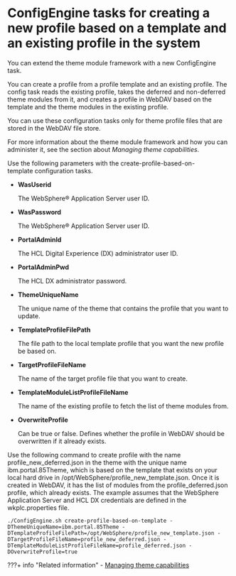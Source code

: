 # ConfigEngine tasks for creating a new profile based on a template and an existing profile in the system

You can extend the theme module framework with a new ConfigEngine task.

You can create a profile from a profile template and an existing profile. The config task reads the existing profile, takes the deferred and non-deferred theme modules from it, and creates a profile in WebDAV based on the template and the theme modules in the existing profile.

You can use these configuration tasks only for theme profile files that are stored in the WebDAV file store.

For more information about the theme module framework and how you can administer it, see the section about *Managing theme capabilities*.

Use the following parameters with the create-profile-based-on-template configuration tasks.

-   **WasUserid**

    The WebSphere® Application Server user ID.

-   **WasPassword**

    The WebSphere® Application Server user ID.

-   **PortalAdminId**

    The HCL Digital Experience (DX) administrator user ID.

-   **PortalAdminPwd**

    The HCL DX administrator password.

-   **ThemeUniqueName**

    The unique name of the theme that contains the profile that you want to update.

-   **TemplateProfileFilePath**

    The file path to the local template profile that you want the new profile be based on.

-   **TargetProfileFileName**

    The name of the target profile file that you want to create.

-   **TemplateModuleListProfileFileName**

    The name of the existing profile to fetch the list of theme modules from.

-   **OverwriteProfile**

    Can be true or false. Defines whether the profile in WebDAV should be overwritten if it already exists.


Use the following command to create profile with the name profile\_new\_deferred.json in the theme with the unique name ibm.portal.85Theme, which is based on the template that exists on your local hard drive in /opt/WebSphere/profile\_new\_template.json. Once it is created in WebDAV, it has the list of modules from the profile\_deferred.json profile, which already exists. The example assumes that the WebSphere Application Server and HCL DX credentials are defined in the wkplc.properties file.

```
./ConfigEngine.sh create-profile-based-on-template -DThemeUniqueName=ibm.portal.85Theme -DTemplateProfileFilePath=/opt/WebSphere/profile_new_template.json -DTargetProfileFileName=profile_new_deferred.json -DTemplateModuleListProfileFileName=profile_deferred.json -DOverwriteProfile=true
```


???+ info "Related information"
    - [Managing theme capabilities](../manage_theme_capabilities/index.md)

